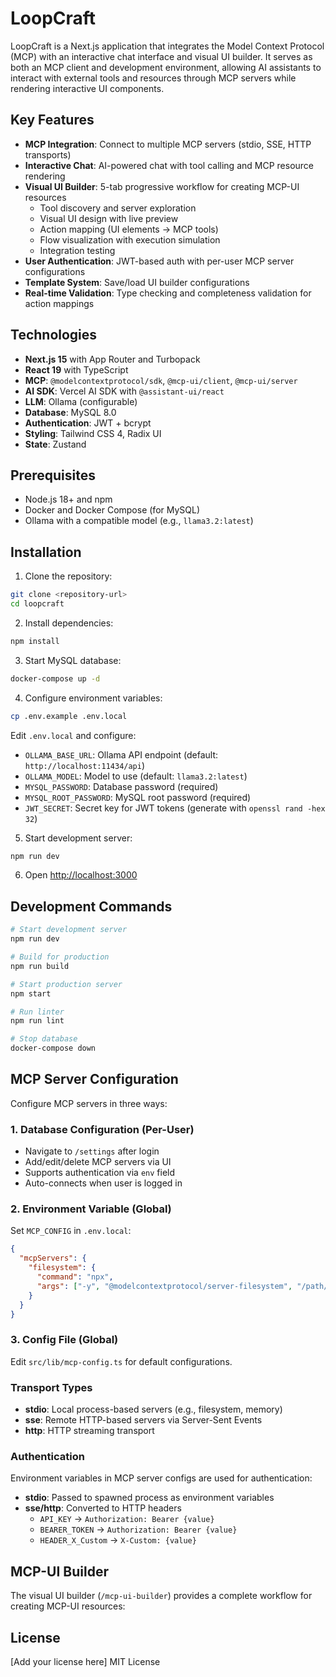 # LoopCraft

LoopCraft is a Next.js application that integrates the Model Context Protocol (MCP) with an interactive chat interface and visual UI builder. It serves as both an MCP client and development environment, allowing AI assistants to interact with external tools and resources through MCP servers while rendering interactive UI components.

## Key Features

- **MCP Integration**: Connect to multiple MCP servers (stdio, SSE, HTTP transports)
- **Interactive Chat**: AI-powered chat with tool calling and MCP resource rendering
- **Visual UI Builder**: 5-tab progressive workflow for creating MCP-UI resources
  - Tool discovery and server exploration
  - Visual UI design with live preview
  - Action mapping (UI elements → MCP tools)
  - Flow visualization with execution simulation
  - Integration testing
- **User Authentication**: JWT-based auth with per-user MCP server configurations
- **Template System**: Save/load UI builder configurations
- **Real-time Validation**: Type checking and completeness validation for action mappings

## Technologies

- **Next.js 15** with App Router and Turbopack
- **React 19** with TypeScript
- **MCP**: `@modelcontextprotocol/sdk`, `@mcp-ui/client`, `@mcp-ui/server`
- **AI SDK**: Vercel AI SDK with `@assistant-ui/react`
- **LLM**: Ollama (configurable)
- **Database**: MySQL 8.0
- **Authentication**: JWT + bcrypt
- **Styling**: Tailwind CSS 4, Radix UI
- **State**: Zustand

## Prerequisites

- Node.js 18+ and npm
- Docker and Docker Compose (for MySQL)
- Ollama with a compatible model (e.g., `llama3.2:latest`)

## Installation

1. Clone the repository:
```bash
git clone <repository-url>
cd loopcraft
```

2. Install dependencies:
```bash
npm install
```

3. Start MySQL database:
```bash
docker-compose up -d
```

4. Configure environment variables:
```bash
cp .env.example .env.local
```

Edit `.env.local` and configure:
- `OLLAMA_BASE_URL`: Ollama API endpoint (default: `http://localhost:11434/api`)
- `OLLAMA_MODEL`: Model to use (default: `llama3.2:latest`)
- `MYSQL_PASSWORD`: Database password (required)
- `MYSQL_ROOT_PASSWORD`: MySQL root password (required)
- `JWT_SECRET`: Secret key for JWT tokens (generate with `openssl rand -hex 32`)

5. Start development server:
```bash
npm run dev
```

6. Open [http://localhost:3000](http://localhost:3000)

## Development Commands

```bash
# Start development server
npm run dev

# Build for production
npm run build

# Start production server
npm start

# Run linter
npm run lint

# Stop database
docker-compose down
```

## MCP Server Configuration

Configure MCP servers in three ways:

### 1. Database Configuration (Per-User)
- Navigate to `/settings` after login
- Add/edit/delete MCP servers via UI
- Supports authentication via `env` field
- Auto-connects when user is logged in

### 2. Environment Variable (Global)
Set `MCP_CONFIG` in `.env.local`:
```json
{
  "mcpServers": {
    "filesystem": {
      "command": "npx",
      "args": ["-y", "@modelcontextprotocol/server-filesystem", "/path/to/allowed/files"]
    }
  }
}
```

### 3. Config File (Global)
Edit `src/lib/mcp-config.ts` for default configurations.

### Transport Types

- **stdio**: Local process-based servers (e.g., filesystem, memory)
- **sse**: Remote HTTP-based servers via Server-Sent Events
- **http**: HTTP streaming transport

### Authentication

Environment variables in MCP server configs are used for authentication:
- **stdio**: Passed to spawned process as environment variables
- **sse/http**: Converted to HTTP headers
  - `API_KEY` → `Authorization: Bearer {value}`
  - `BEARER_TOKEN` → `Authorization: Bearer {value}`
  - `HEADER_X_Custom` → `X-Custom: {value}`

## MCP-UI Builder

The visual UI builder (`/mcp-ui-builder`) provides a complete workflow for creating MCP-UI resources:


## License

[Add your license here] MIT License
